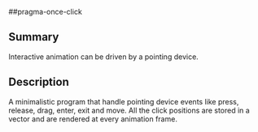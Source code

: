#\#pragma-once-click

## Summary

Interactive animation can be driven by a pointing device.

## Description

A minimalistic program that handle pointing device events like press, release, drag, enter, exit and move.
All the click positions are stored in a vector and are rendered at every animation frame.

